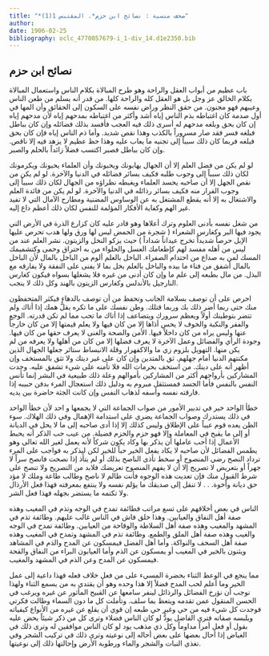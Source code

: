 ```yaml
---
title: "*صحف منسية : نصائح ابن حزم*. المقتبس 1(1)"
author: 
date: 1906-02-25
bibliography: oclc_4770057679-i_1-div_14.d1e2350.bib
---
```




##  نصائح ابن حزم 


 باب عظيم من أبواب العقل والراحة وهو طرح المبالاة بكلام الناس واستعمال المبالاة بكلام الخالق عز وجل بل هو العقل كله والراحة كلها. من قدر أنه يسلم من طعن الناس وعيبهم فهو مجنون. من حقق النظر وراض نفسه على السكون إلى الحقائق وأن المها في أول صدمة كان اغتباطه بذم الناس إياه أشد وأكثر من اغتباطه بمدحهم إياه لأن مدحهم إياه إن كان بحق وبلغه مدحهم له أسرى ذلك فيه العجب فأفسد بذلك فضائله وإن كان   بباطل فبلغه فسر فقد صار مسروراً بالكذب وهذا نقص شديد. وأما ذم الناس إياه فإن كان بحق فبلغه فربما كان ذلك سبباً إلى تجنبه ما يعاب عليه وهذا حظ عظيم لا يزهد فيه إلا ناقص. وإن كان بباطل فصبر اكتسب فضلاً زائداً بالحلم والصبر. 

 لو لم يكن من فضل العلم إلا أن الجهال يهابونك ويحبونك وأن العلماء يحبونك ويكرمونك لكان ذلك سبباً إلى وجوب طلبه فكيف بسائر فضائله في الدنيا والآخرة. لو لم يكن من نقص الجهل إلا أن صاحبه يحسد العلماء ويغبطه نظراؤه من الجهال لكان ذلك سبباً إلى وجوب الفرار منه فكيف بسائر رذائله في الدنيا والآخرة. لو لم يكن من فائدة العلم والاشتغال به إلا أنه يقطع المشتغل به عن الوساوس المضنية ومطارح الآمال التي لا تفيد غير الهم وكفاية الأفكار المؤلمة للنفس لكان ذلك أعظم داع إليه. 

 من شغل نفسه بأدنى العلوم وترك أعلاها وهو قادر عليه كان كزارع الذرة في الأرض التي يجود فيها البر وكغارس الشعراء ( شجرة من الحمض ليس لها ورق ولها هدب تحرص عليها الإبل حرصاً شديداً تخرج عيداناً شداداً ) حيث يزكو النخل والزيتون. نشر العلم عند من ليس من أهله مفسد لهم كإطعامك العسل والحلواء من به احتراق وحمى وكتشميمك المسك لمن به صداع من احتدام الصفراء. الباخل بالعلم ألوم من الباخل بالمال لأن الباخل بالمال أشفق من فناء ما بيده والباخل بالعلم بخل بما لا يفنى على النفقة ولا يفارقه مع البذل. من مال بطبعه إلى علم ما وإن كان أدنى من غيره فلا يشغلها بسواه فيكون كغارس النارجيل بالأندلس وكغارس الزيتون بالهند وكل ذلك لا ينجب. 
 
 احرص على أن توصف بسلامة الجانب وتحفظ من أن توصف بالدهاء فيكثر المتحفظون   منك حتى ربما أضر ذلك بك وربما قتلك. وطن نفسك على ما تكره يقلُّ همك إذا أتاك ولم تتضر بتوطينك أولاً ويعظم سرورك ويتضاعف إذا أتاك ما تحب مما لم تكن قدرته. الوجع والفقر والنكبة والخوف لا يحس أذاها إلا من كان فيها ولا يعلم قيمتها إلا من كان خارجاً عنها وليس يراه من كان داخلاً فيها. الأمن والصحة والغنى لا يعرف حقها من كان فيها. وجودة الرأي والفضائل وعمل الآخرة لا يعرف فضلها إلا من كان من أهلها ولا يعرفه من لم يكن منها. التهويل بلزوم زي ما والاكفهرار وقلة الانبساط ستائر جعلها الجهال الذين مكنتهم الدنيا أمام جهلهم. ثق بالمتدين وإن كان على غير ديتك ولا تثق بالمستخف وإن أظهر أنه على دينك. من استخف بحرمات الله فلا تأمنه على شيء تشفق عليه. وجدت المشاركين بأرواحهم أكثر من المشاركين بأموالهم وعلة ذلك طبيعية في البشر إنما تأنس النفس بالنفس فأما الجسد فمستثقل مبروم به ودليل ذلك استعجال المرء بدفن حبيبه إذا فارقته نفسه وأسفه لذهاب النفس وإن كانت الجثة حاضرة بين يديه. 

 خطأ الواحد خير في تدبير الأمور من صواب الجماعة التي لا يجمعها و  احد  لأن خطأ الواحد في ذلك يستدرك وصواب الجماعة يضري على استدامة الإهمال وفي ذلك الهلاك. سوء الظن يعده قوم عيباً على الإطلاق وليس كذلك إلا إذا أدى صاحبه إلى ما لا يحل في الديانة أو إلى ما يقبح في المعاملة وإلا فهو حزم والحزم فضيلة. من عيب حب الذكر أنه يحبط الأعمال إذا أحب عاملها أن يذكر بها وكاد يكون شركاً لأنه يعمل لغير الله تعالى   وهو يطمس الفضائل لأن صاحبه لا يكاد يفعل الخير حباً للخير لكن ليذكر به فواجب على المرء ترداد النصح رضي المنصوح أو سخط تأذى الناصح بذلك أو لم يتأذ إذا نصحت فانصح سراً لا جهراً أو بتعريض لا تصريح إلا أن لا يفهم المنصوح تعريضك فلابد من التصريح ولا تنصح على شرط القبول منك فإن تعديت هذه الوجوه فأنت ظالم لا ناصح وطالب طاعة وملك لا مؤد حق ديانة وأخوة. . . لا تنقل إلى صديقك ما يؤلم نفسه ولا ينتفع بمعرفته فهذا فعل الأرذال ولا تكتمه ما يستضر بجهله فهذا فعل الشر. 

 الناس في بعض أخلاقهم على  تسع  مراتب فطائفة تمدح في الوجه وتذم في المغيب وهذه صفة أهل النفاق والعيابين. وهذا خلق فاش في الناس غالب عليهم. وطائفة تذم في المشهد والمغيب وهذه صفة أهل السلاطة والوقاحة من العيابين. وطائفة تمدح في الوجه والغيب   وهذه صفة أهل الملق والطمع. وطائفة تذم في المشهد وتمدح في المغيب وهذه صفة أهل السخف والنواكة. وأما أهل الفضل فيمسكون عن المدح والذم في المشاهد ويثنون بالخير في المغيب أو يمسكون عن الذم وأما العيابون البراء من النفاق والقحة فيمسكون عن المدح وعن الذم في المشهد والمغيب. 

 مما ينجع في الوعظ الثناء بحضرة المسيء على من فعل خلاف فعله فهذا داعية إلى عمل الخير وما أعلم لحب المدح فضلاً إلا هذا وحده وهو أن يقتدي به من يسمع الثناء ولهذا نوجب أن نؤرخ الفضائل والرذائل لينفر سامعها عن القبيح المأثور عن غيره ويرغب في الحسن المنقول عمن تقدمه ويتعظ بما سلف. وتأملت كل ما دون السماء وطالت فكرتي فوجدت كل شيء فيه من حي وغير حي طبعه إن قوي أن يقلع عن غيره من الأنواع   كيفياته ويلبسه صفاته فترى الفاضل يودُّ لو كان الناس فضلاء وترى كل من ذكر شيئاً يحض عليه بقول أو فعل أمراً مداوماً وكل ذي مذهب يود لو كان الناس موافقين له وترى ذلك في الغياض إذا أحال بعضها على بعض أحاله إلى نوعيته وترى ذلك في تركيب الشجر وفي تغذي النبات والشجر والماء ورطوبة الأرض وإحالتها ذلك إلى نوعيتها. 

